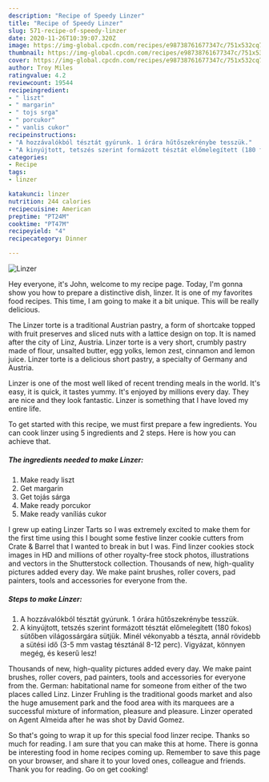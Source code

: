 ```yaml
---
description: "Recipe of Speedy Linzer"
title: "Recipe of Speedy Linzer"
slug: 571-recipe-of-speedy-linzer
date: 2020-11-26T10:39:07.320Z
image: https://img-global.cpcdn.com/recipes/e98738761677347c/751x532cq70/linzer-recept-foto.jpg
thumbnail: https://img-global.cpcdn.com/recipes/e98738761677347c/751x532cq70/linzer-recept-foto.jpg
cover: https://img-global.cpcdn.com/recipes/e98738761677347c/751x532cq70/linzer-recept-foto.jpg
author: Troy Miles
ratingvalue: 4.2
reviewcount: 19544
recipeingredient:
- " liszt"
- " margarin"
- " tojs srga"
- " porcukor"
- " vanlis cukor"
recipeinstructions:
- "A hozzávalókból tésztát gyúrunk. 1 órára hűtőszekrénybe tesszük."
- "A kinyújtott, tetszés szerint formázott tésztát előmelegített (180 fokos) sütőben világossárgára sütjük. Minél vékonyabb a tészta, annál rövidebb a sütési idő (3-5 mm vastag tésztánál 8-12 perc). Vigyázat, könnyen megég, és keserű lesz!"
categories:
- Recipe
tags:
- linzer

katakunci: linzer 
nutrition: 244 calories
recipecuisine: American
preptime: "PT24M"
cooktime: "PT47M"
recipeyield: "4"
recipecategory: Dinner

---
```



![Linzer](https://img-global.cpcdn.com/recipes/e98738761677347c/751x532cq70/linzer-recept-foto.jpg)

Hey everyone, it's John, welcome to my recipe page. Today, I'm gonna show you how to prepare a distinctive dish, linzer. It is one of my favorites food recipes. This time, I am going to make it a bit unique. This will be really delicious.

The Linzer torte is a traditional Austrian pastry, a form of shortcake topped with fruit preserves and sliced nuts with a lattice design on top. It is named after the city of Linz, Austria. Linzer torte is a very short, crumbly pastry made of flour, unsalted butter, egg yolks, lemon zest, cinnamon and lemon juice. Linzer torte is a delicious short pastry, a specialty of Germany and Austria.

Linzer is one of the most well liked of recent trending meals in the world. It's easy, it is quick, it tastes yummy. It's enjoyed by millions every day. They are nice and they look fantastic. Linzer is something that I have loved my entire life.


To get started with this recipe, we must first prepare a few ingredients. You can cook linzer using 5 ingredients and 2 steps. Here is how you can achieve that.

<!--inarticleads1-->

##### The ingredients needed to make Linzer:

1. Make ready  liszt
1. Get  margarin
1. Get  tojás sárga
1. Make ready  porcukor
1. Make ready  vaníliás cukor


I grew up eating Linzer Tarts so I was extremely excited to make them for the first time using this I bought some festive linzer cookie cutters from Crate &amp; Barrel that I wanted to break in but I was. Find linzer cookies stock images in HD and millions of other royalty-free stock photos, illustrations and vectors in the Shutterstock collection. Thousands of new, high-quality pictures added every day. We make paint brushes, roller covers, pad painters, tools and accessories for everyone from the. 

<!--inarticleads2-->

##### Steps to make Linzer:

1. A hozzávalókból tésztát gyúrunk. 1 órára hűtőszekrénybe tesszük.
1. A kinyújtott, tetszés szerint formázott tésztát előmelegített (180 fokos) sütőben világossárgára sütjük. Minél vékonyabb a tészta, annál rövidebb a sütési idő (3-5 mm vastag tésztánál 8-12 perc). Vigyázat, könnyen megég, és keserű lesz!


Thousands of new, high-quality pictures added every day. We make paint brushes, roller covers, pad painters, tools and accessories for everyone from the. German: habitational name for someone from either of the two places called Linz. Linzer Fruhling is the traditional goods market and also the huge amusement park and the food area with its marquees are a successful mixture of information, pleasure and pleasure. Linzer operated on Agent Almeida after he was shot by David Gomez. 

So that's going to wrap it up for this special food linzer recipe. Thanks so much for reading. I am sure that you can make this at home. There is gonna be interesting food in home recipes coming up. Remember to save this page on your browser, and share it to your loved ones, colleague and friends. Thank you for reading. Go on get cooking!
